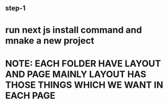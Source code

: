 ## step-1
# run next js install command and mnake a new project

# NOTE: EACH FOLDER HAVE LAYOUT AND PAGE MAINLY LAYOUT HAS THOSE THINGS WHICH WE WANT IN EACH PAGE 